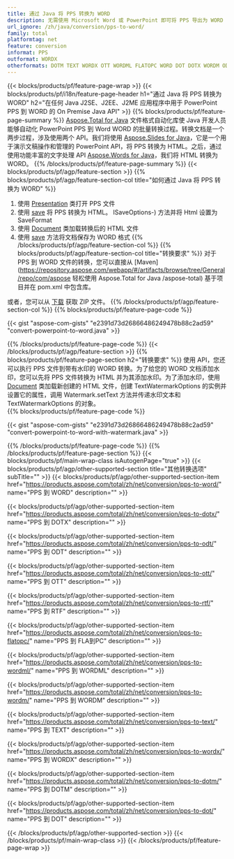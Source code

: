 ```yaml
---
title: 通过 Java 将 PPS 转换为 WORD
description: 无需使用 Microsoft Word 或 PowerPoint 即可将 PPS 导出为 WORD 的 Java API
url_ignore: /zh/java/conversion/pps-to-word/
family: total
platformtag: net
feature: conversion
informat: PPS
outformat: WORDX
otherformats: DOTM TEXT WORDX OTT WORDML FLATOPC WORD DOT DOTX WORDM ODT RTF
---
```

{{< blocks/products/pf/feature-page-wrap >}}
{{< blocks/products/pf/i18n/feature-page-header h1="通过 Java 将 PPS 转换为 WORD" h2="在任何 Java J2SE、J2EE、J2ME 应用程序中用于 PowerPoint PPS 到 WORD 的 On Premise Java API" >}}
{{% blocks/products/pf/feature-page-summary %}}
[Aspose.Total for Java](https://products.aspose.com/total/java/) 文件格式自动化库使 Java 开发人员能够自动化 PowerPoint PPS 到 Word WORD 的批量转换过程。转换文档是一个两步过程，涉及使用两个 API。我们将使用 [Aspose.Slides for Java](https://products.aspose.com/slides/java/)，它是一个用于演示文稿操作和管理的 PowerPoint API，将 PPS 转换为 HTML。之后，通过使用功能丰富的文字处理 API [Aspose.Words for Java](https://products.aspose.com/words/java/)，我们将 HTML 转换为 WORD。
{{% /blocks/products/pf/feature-page-summary  %}}
{{< blocks/products/pf/agp/feature-section >}}
{{% blocks/products/pf/agp/feature-section-col title="如何通过 Java 将 PPS 转换为 WORD" %}}
1. 使用 [Presentation](https://reference.aspose.com/slides/java/com.aspose.slides/Presentation) 类打开 PPS 文件
2. 使用 [save](https://reference.aspose.com/slides/java/com.aspose.slides/Presentation#save-java.lang.String-int-com.aspose.slides) 将 PPS 转换为 HTML。 ISaveOptions-) 方法并将 Html 设置为 SaveFormat
3. 使用 [Document](https://reference.aspose.com/words/java/com.aspose.words/Document) 类加载转换后的 HTML 文件
4. 使用 [save](https://reference.aspose.com/words/java/com.aspose.words/Document#save(java.lang.String,int)) 方法将文档保存为 WORD 格式
{{% /blocks/products/pf/agp/feature-section-col %}}
{{% blocks/products/pf/agp/feature-section-col title="转换要求" %}}
对于 PPS 到 WORD 文件的转换，您可以直接从 [Maven](https://repository.aspose.com/webapp/#/artifacts/browse/tree/General/repo/com/aspose 轻松使用 Aspose.Total for Java /aspose-total) 基于项目并在 pom.xml 中包含库。

或者，您可以从 [下载](https://releases.aspose.com/total/java) 获取 ZIP 文件。
{{% /blocks/products/pf/agp/feature-section-col %}}
{{% blocks/products/pf/feature-page-code %}}

{{< gist "aspose-com-gists" "e2391d73d26866486249478b88c2ad59" "convert-powerpoint-to-word.java" >}}


{{% /blocks/products/pf/feature-page-code %}}
{{< /blocks/products/pf/agp/feature-section >}}
{{% blocks/products/pf/feature-page-section  h2="转换要求" %}}
使用 API，您还可以执行 PPS 文件到带有水印的 WORD 转换。为了给您的 WORD 文档添加水印，您可以先将 PPS 文件转换为 HTML 并为其添加水印。为了添加水印，使用 [Document](https://reference.aspose.com/words/java/com.aspose.words/Document) 类加载新创建的 HTML 文件，创建 TextWatermarkOptions 的实例并设置它的属性，调用 Watermark.setText 方法并传递水印文本和 TextWatermarkOptions 的对象。  
{{% blocks/products/pf/feature-page-code %}}

{{< gist "aspose-com-gists" "e2391d73d26866486249478b88c2ad59" "convert-powerpoint-to-word-with-watermark.java" >}}

{{% /blocks/products/pf/feature-page-code  %}}
{{% /blocks/products/pf/feature-page-section %}}
{{< blocks/products/pf/main-wrap-class isAutogenPage="true" >}}
{{< blocks/products/pf/agp/other-supported-section title="其他转换选项" subTitle="" >}}
{{< blocks/products/pf/agp/other-supported-section-item href="https://products.aspose.com/total/zh/net/conversion/pps-to-word/" name="PPS 到 WORD" description="" >}}

{{< blocks/products/pf/agp/other-supported-section-item href="https://products.aspose.com/total/zh/net/conversion/pps-to-dotx/" name="PPS 到 DOTX" description="" >}}

{{< blocks/products/pf/agp/other-supported-section-item href="https://products.aspose.com/total/zh/net/conversion/pps-to-odt/" name="PPS 到 ODT" description="" >}}

{{< blocks/products/pf/agp/other-supported-section-item href="https://products.aspose.com/total/zh/net/conversion/pps-to-ott/" name="PPS 到 OTT" description="" >}}

{{< blocks/products/pf/agp/other-supported-section-item href="https://products.aspose.com/total/zh/net/conversion/pps-to-rtf/" name="PPS 到 RTF" description="" >}}

{{< blocks/products/pf/agp/other-supported-section-item href="https://products.aspose.com/total/zh/net/conversion/pps-to-flatopc/" name="PPS 到 FLA到PC" description="" >}}

{{< blocks/products/pf/agp/other-supported-section-item href="https://products.aspose.com/total/zh/net/conversion/pps-to-wordml/" name="PPS 到 WORDML" description="" >}}

{{< blocks/products/pf/agp/other-supported-section-item href="https://products.aspose.com/total/zh/net/conversion/pps-to-wordm/" name="PPS 到 WORDM" description="" >}}

{{< blocks/products/pf/agp/other-supported-section-item href="https://products.aspose.com/total/zh/net/conversion/pps-to-text/" name="PPS 到 TEXT" description="" >}}

{{< blocks/products/pf/agp/other-supported-section-item href="https://products.aspose.com/total/zh/net/conversion/pps-to-wordx/" name="PPS 到 WORDX" description="" >}}

{{< blocks/products/pf/agp/other-supported-section-item href="https://products.aspose.com/total/zh/net/conversion/pps-to-dotm/" name="PPS 到 DOTM" description="" >}}

{{< blocks/products/pf/agp/other-supported-section-item href="https://products.aspose.com/total/zh/net/conversion/pps-to-dot/" name="PPS 到 DOT" description="" >}}


{{< /blocks/products/pf/agp/other-supported-section >}}
{{< /blocks/products/pf/main-wrap-class >}}
{{< /blocks/products/pf/feature-page-wrap >}}